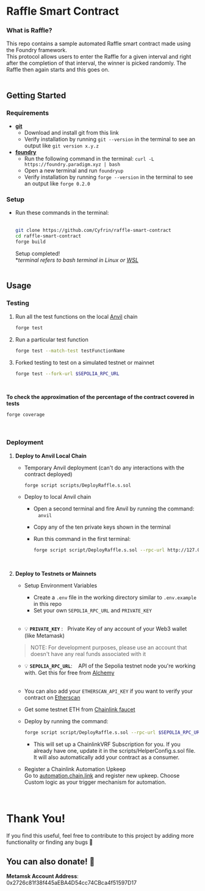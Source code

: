 # Raffle Smart Contract

### What is Raffle?
This repo contains a sample automated Raffle smart contract made using the Foundry framework.<br> This protocol allows users to enter the Raffle for a given interval and right after the completion of that interval, the winner is picked randomly. The Raffle then again starts and this goes on.
<br><br>

## Getting Started
### Requirements
  - **[git](https://git-scm.com/downloads)**
      - Download and install git from this link
      - Verify installation by running `git --version` in the terminal to see an output like `git version x.y.z`
  - **[foundry](https://book.getfoundry.sh/)**
      - Run the following command in the terminal:
          `curl -L https://foundry.paradigm.xyz | bash`
      - Open a new terminal and run `foundryup`
      - Verify installation by running `forge --version` in the terminal to see an output like `forge 0.2.0`
### Setup
  - Run these commands in the terminal: <br><br>
      ```bash
      git clone https://github.com/Cyfrin/raffle-smart-contract
      cd raffle-smart-contract
      forge build
      ```
      Setup completed!<br>
      **terminal refers to bash terminal in Linux or [WSL](https://learn.microsoft.com/en-us/windows/wsl/install)*
<br><br>
## Usage
### Testing
  1. Run all the test functions on the local [Anvil](https://book.getfoundry.sh/anvil/) chain
          
     ```bash
     forge test
     ```
  2. Run a particular test function<br>
     ```bash
     forge test --match-test testFunctionName
     ```
  3. Forked testing to test on a simulated testnet or mainnet<br>
     ```bash
     forge test --fork-url $SEPOLIA_RPC_URL
     ```
<br>

**To check the approximation of the percentage of the contract covered in tests**
```bash
forge coverage
```
<br> 

### Deployment
  1. **Deploy to Anvil Local Chain**
      - Temporary Anvil deployment (can't do any interactions with the contract deployed)
  
          ```bash
          forge script scripts/DeployRaffle.s.sol
          ```
      - Deploy to local Anvil chain
          - Open a second terminal and fire Anvil by running the command: &nbsp;&nbsp; `anvil`
          - Copy any of the ten private keys shown in the terminal
          - Run this command in the first terminal:
  
            ```bash
            forge script script/DeployRaffle.s.sol --rpc-url http://127.0.0.1:8545 --private-key <COPIED_PRIVATE_KEY> --broadcast
            ```
            <br>
  2. **Deploy to Testnets or Mainnets**
     
      - Setup Environment Variables
         
          - Create a `.env` file in the working directory similar to `.env.example` in this repo
          - Set your own `SEPOLIA_RPC_URL` and `PRIVATE_KEY`<br><br>
      - &#x1F4A1; **`PRIVATE_KEY`** : &nbsp;&nbsp;Private Key of any account of your Web3 wallet (like Metamask)
      > NOTE: For development purposes, please use an account that doesn't have any real funds associated with it
      
      - &#x1F4A1; **`SEPOLIA_RPC_URL`**: &nbsp;&nbsp; API of the Sepolia testnet node you're working with. Get this for free from [Alchemy](https://alchemy.com/?a=673c802981)<br><br>
      - You can also add your `ETHERSCAN_API_KEY` if you want to verify your contract on [Etherscan](https://etherscan.io/)
      - Get some testnet ETH from [Chainlink faucet](https://faucets.chain.link/)
      - Deploy by running the command:
    
        ```bash
        forge script script/DeployRaffle.s.sol --rpc-url $SEPOLIA_RPC_URL --private-key $PRIVATE_KEY --broadcast --verify --etherscan-api-key $ETHERSCAN_API_KEY
        ```
        - This will set up a ChainlinkVRF Subscription for you. If you already have one, update it in the scripts/HelperConfig.s.sol file. It will also automatically add your contract as a consumer.
      - Register a Chainlink Automation Upkeep <br> 
        Go to <a href='https://automation.chain.link'>automation.chain.link</a> and register new upkeep. Choose Custom logic as your trigger mechanism for automation.
  <br>

# Thank You!
If you find this useful, feel free to contribute to this project by adding more functionality or finding any bugs 🤝

## You can also donate! 💸
**Metamsk Account Address**: 0x2726c81f38f445aEBA4D54cc74CBca4f51597D17